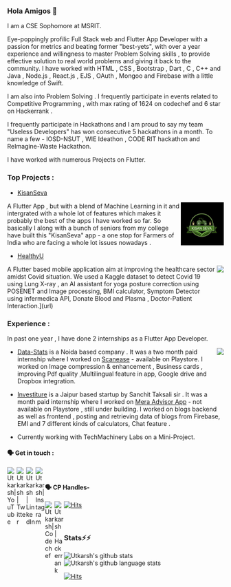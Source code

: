 ### Hola Amigos 👋

I am a CSE Sophomore at MSRIT.

Eye-poppingly profilic Full Stack web and Flutter App Developer with a passion for metrics and beating former "best-yets", with over a year experience and willingness to master Problem Solving skills , to provide effective solution to real world problems and giving it back to the community. I have worked with HTML , CSS , Bootstrap , Dart , C , C++ and Java , Node.js , React.js , EJS , OAuth , Mongoo and Firebase with a little knowledge of Swift.

I am also into Problem Solving . I frequently participate in events related to Competitive Programming , with max rating of 1624 on codechef and 6 star on Hackerrank .

I frequently participate in Hackathons and I am proud to say my team "Useless Developers" has won consecutive 5 hackathons in a month. To name a few - IOSD-NSUT , WIE Ideathon , CODE RIT hackathon and ReImagine-Waste Hackathon.

I have worked with numerous Projects on Flutter.

### Top Projects :
- [KisanSeva](https://github.com/UtkarshA135/kisanseva)

  <img align="right" height="100" src="https://github.com/UtkarshA135/KisanSeva/blob/master/IMG-20201130-WA0055.jpg" />
A Flutter App , but with a blend of Machine Learning in it and intergrated with a whole lot of features which makes it probably the best of the apps I have worked so far.
So basically I along with a bunch of seniors from my college have built this "KisanSeva" app - a one stop for Farmers of India who are facing a whole lot issues nowadays .


- [HealthyU](https://github.com/anirudh-t4/healthyU)

 <img align="right" height="100" src="https://github.com/anirudh-t4/wHACKiest2021_USELESS_DEVELOPERS/blob/main/images/IMG-20210404-WA0004.jpg" />
A Flutter based mobile application aim at improving the healthcare sector amidst Covid situation. We used a Kaggle dataset to detect Covid 19 using Lung X-ray , an AI assistant for yoga posture correction using POSENET and Image processing, BMI calculator, Symptom Detector using infermedica API, Donate Blood and Plasma , Doctor-Patient Interaction.](url)

### Experience :

In past one year , I have done 2 internships as a Flutter App Developer.

- [Data-Stats](https://drive.google.com/file/d/1QmrRpKbvoYS_Pi8tbm3pOpHBZNRjHhVf/view?usp=sharing)
  <img align="right" height="65" src="https://github.com/UtkarshA135/UtkarshA135/blob/main/Readme%20images/6c2b8893-4c6c-4881-a3eb-d79869dcc2e0.jfif" />
  is a Noida based company . It was a two month paid internship where I worked on [Scanease](https://play.google.com/store/apps/details?id=com.datastats.scanease) -        available on Playstore. I worked on Image compression & enhancement , Business cards , improving Pdf quality ,Multilingual feature in app, Google drive and Dropbox integration.       
 - [Investiture](https://drive.google.com/file/d/1aB4GcbOHLtae0K1Z5aO3VjJdwqIwR8hq/view?usp=sharing) is a Jaipur based startup by Sanchit Taksali sir . It was a  month paid internship where I worked on [Mera Advisor App]() - not available on Playstore , still under building. I worked on blogs backend as well as frontend , posting and retrieving data of blogs from Firebase, EMI and 7 different kinds of calculators, Chat feature .
   

   
  - Currently working with TechMachinery Labs on a Mini-Project.

#### 🗣 Get in touch :

[<img align="left" alt="Utkarsh| YouTube" width="22px" src="https://cdn.jsdelivr.net/npm/simple-icons@v3/icons/youtube.svg" />][youtube]
[<img align="left" alt="Utkarsh | Twitter" width="22px" src="https://cdn.jsdelivr.net/npm/simple-icons@v3/icons/twitter.svg" />][twitter]
[<img align="left" alt="Utkarsh | LinkedIn" width="22px" src="https://cdn.jsdelivr.net/npm/simple-icons@v3/icons/linkedin.svg" />][linkedin]
[<img align="left" alt="Utkarsh| Instagram" width="22px" src="https://cdn.jsdelivr.net/npm/simple-icons@v3/icons/instagram.svg" />][instagram]
<br/>
#### 🗣 CP Handles-
[<img align="left" alt="Utkarsh| Codechef" width="22px" src="https://cdn.jsdelivr.net/npm/simple-icons@v3/icons/codechef.svg" />][Codechef]
[<img align="left" alt="Utkarsh | Hackerrank" width="22px" src="https://cdn.jsdelivr.net/npm/simple-icons@v3/icons/hackerrank.svg" />][Hackerrank]

[![Hits](https://hits.seeyoufarm.com/api/count/incr/badge.svg?url=https%3A%2F%2Fgithub.com%2FUtkarshA135%2F&count_bg=%2379C83D&title_bg=%23555555&icon=&icon_color=%23E7E7E7&title=hits&edge_flat=false)](https://hits.seeyoufarm.com)
<br /><br/><br />

[twitter]: https://twitter.com/Utkarsh48224262
[youtube]: https://www.youtube.com/channel/UCZKuFxgnEWsvCTQjeFxOS1g
[instagram]: https://instagram.com/utkarsh_0601
[linkedin]: https://www.linkedin.com/in/utkarsh-agarwal-654470191/
[Hackerrank]: https://www.hackerrank.com/utkarshagarwal11
[Codechef]:https://www.codechef.com/users/utkarsh135
### Stats⚡⚡
![Utkarsh's github stats](https://github-readme-stats.vercel.app/api/?username=UtkarshA135&show_icons=true&theme=radical)
![Utkarsh's github language stats](https://github-readme-stats.vercel.app/api/top-langs/?username=UtkarshA135&layout=compact&theme=radical)
<!--- Thank you https://github.com/anuraghazra for the awsome stats widget-->

[![Hits](https://hits.seeyoufarm.com/api/count/incr/badge.svg?url=https%3A%2F%2Fgithub.com%2Fanishgowda21&count_bg=%237F0EBB&title_bg=%23555555&icon=&icon_color=%23E7E7E7&title=viwes&edge_flat=false)](https://hits.seeyoufarm.com)


<!--
**UtkarshA135/UtkarshA135** is a ✨ _special_ ✨ repository because its `README.md` (this file) appears on your GitHub profile.

Here are some ideas to get you started:

- 🔭 I’m currently working on ...
- 🌱 I’m currently learning ...
- 👯 I’m looking to collaborate on ...
- 🤔 I’m looking for help with ...
- 💬 Ask me about ...
- 📫 How to reach me: ...
- 😄 Pronouns: ...
- ⚡ Fun fact: ...
-->
